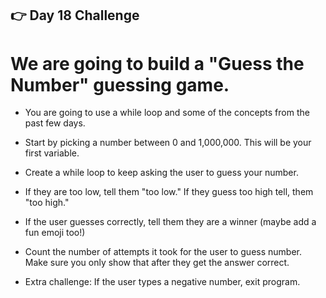 ## 👉 Day 18 Challenge
# We are going to build a "Guess the Number" guessing game.

- You are going to use a while loop and some of the concepts from the past few days.

- Start by picking a number between 0 and 1,000,000. This will be your first variable.
- Create a while loop to keep asking the user to guess your number.

- If they are too low, tell them "too low." If they guess too high tell, them "too high."
- If the user guesses correctly, tell them they are a winner (maybe add a fun emoji too!)
- Count the number of attempts it took for the user to guess number. Make sure you only show that after they get the answer correct.
* Extra challenge: If the user types a negative number, exit program.